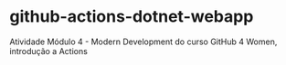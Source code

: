 # github-actions-dotnet-webapp
Atividade Módulo 4 - Modern Development do curso GitHub 4 Women, introdução a Actions
